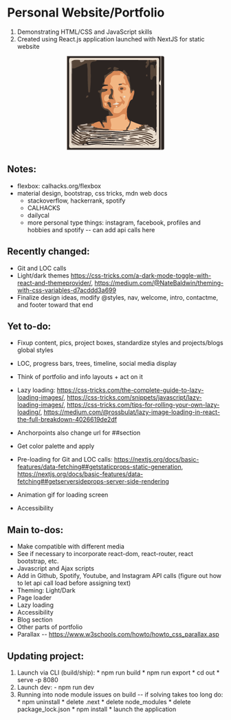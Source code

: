 # Personal Website/Portfolio

1. Demonstrating HTML/CSS and JavaScript skills
2. Created using React.js application launched with NextJS for static website

<p align="center">
  <img src="static/genImages/3-color-trace.png" alt="Profile Image" />
</p>

## Notes:
- flexbox: calhacks.org/flexbox
- material design, bootstrap, css tricks, mdn web docs
  - stackoverflow, hackerrank, spotify
  - CALHACKS
  - dailycal
  - more personal type things: instagram, facebook, profiles and hobbies and spotify -- can add api calls here

## Recently changed:
  - Git and LOC calls
  - Light/dark themes https://css-tricks.com/a-dark-mode-toggle-with-react-and-themeprovider/, https://medium.com/@NateBaldwin/theming-with-css-variables-d7acddd3a699
  - Finalize design ideas, modify @styles, nav, welcome, intro, contactme, and footer toward that end

## Yet to-do:
  - Fixup content, pics, project boxes, standardize styles and projects/blogs global styles
  - LOC, progress bars, trees, timeline, social media display
  - Think of portfolio and info layouts + act on it
  - Lazy loading: https://css-tricks.com/the-complete-guide-to-lazy-loading-images/, https://css-tricks.com/snippets/javascript/lazy-loading-images/, https://css-tricks.com/tips-for-rolling-your-own-lazy-loading/, https://medium.com/@rossbulat/lazy-image-loading-in-react-the-full-breakdown-4026619de2df

  - Anchorpoints also change url for ##section
  - Get color palette and apply
  - Pre-loading for Git and LOC calls: https://nextjs.org/docs/basic-features/data-fetching##getstaticprops-static-generation, https://nextjs.org/docs/basic-features/data-fetching##getserversideprops-server-side-rendering

  - Animation gif for loading screen
  - Accessibility

## Main to-dos:
  - Make compatible with different media
  - See if necessary to incorporate react-dom, react-router, react bootstrap, etc.
  - Javascript and Ajax scripts
  - Add in Github, Spotify, Youtube, and Instagram API calls (figure out how to let api call load before assigning text)
  - Theming: Light/Dark
  - Page loader
  - Lazy loading
  - Accessibility
  - Blog section
  - Other parts of portfolio
  - Parallax -- https://www.w3schools.com/howto/howto_css_parallax.asp

## Updating project:
  1. Launch via CLI (build/ship):
    * npm run build
    * npm run export
    * cd out
    * serve -p 8080
  2. Launch dev:
    - npm run dev
  3. Running into node module issues on build -- if solving takes too long do:
    * npm uninstall
    * delete .next
    * delete node_modules
    * delete package_lock.json
    * npm install
    * launch the application
